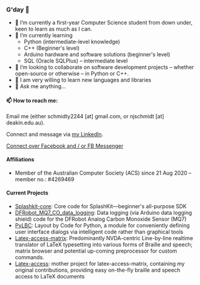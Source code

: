### G'day 👋

- 🏫 I’m currently a first-year Computer Science student from down under, keen to learn as much as I can.
- 🌱 I’m currently learning
  - Python (intermediate-level knowledge)
  - C++ (Beginner's level)
  - Arduino hardware and software solutions (beginner's level)
  - SQL (Oracle SQLPlus) &ndash; intermediate level
- 👨 I’m looking to collaborate on software development projects &ndash; whether open-source or otherwise &ndash; in Python or C++.
- 🤔 I am very willing to learn new languages and libraries
- 💬 Ask me anything...

#### 📫 How to reach me:
Email me (either schmidty2244 [at] gmail.com, or njschmidt [at] deakin.edu.au).

Connect and message via [my LinkedIn](https://www.linkedin.com/in/njsch/).

[Connect over Facebook and / or FB Messenger](https://www.facebook.com/whatpictureisthat)

#### Affiliations
* Member of the Australian Computer Society (ACS) since 21 Aug 2020 &ndash; member no.: #4269469

#### Current Projects
* [Splashkit-core](https://github.com/njsch/splashkit-core): Core code for SplashKit—beginner's all-purpose SDK
* [DFRobot_MQ7_CO_data_logging](https://github.com/njsch/DFRobot_MQ7_CO_data_logging): Data logging (via Arduino data logging shield) code for the DFRobot Analog Carbon Monoxide Sensor (MQ7)
* [PyLBC](https://github.com/njsch/PyLBC): Layout by Code for Python, a module for conveniently defining user interface dialogs via intelligent code rather than graphical tools
* [Latex-access-matrix](https://github.com/njsch/latex-access-matrix): Predominantly NVDA-centric Line-by-line realtime translator of LaTeX typesetting into various forms of Braille and speech; matrix browser and potential up-coming preprocessor for custom commands.
* [Latex-access](http://latex-access.sourceforge.net/): mother project for latex-access-matrix, containing my original contributions, providing easy on-the-fly braille and speech access to LaTeX documents